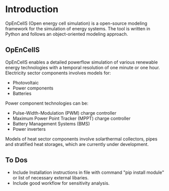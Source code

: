 Introduction
============
OpEnCellS (Open energy cell simulation) is a open-source modeling framework for the simulation of energy systems.
The tool is written in Python and follows an object-oriented modeling approach.


OpEnCellS
---------
OpEnCellS enables a detailed powerflow simulation of various renewable energy technologies with a temporal resolution of one minute or one hour.
Electricity sector components involves models for:

 * Photovoltaic
 * Power components
 * Batteries

Power component technologies can be:
 * Pulse-Width-Modulation (PWM) charge controller
 * Maximum Power Point Tracker (MPPT) charge controller
 * Battery Management Systems (BMS)
 * Power inverters

Models of heat sector components involve solarthermal collectors, pipes and stratified heat storages, which are currently under development.

To Dos
------
 * Include Installation instructions in file with command "pip install module" or list of necessary external libaries.
 * Include good workflow for sensitivity analysis.
